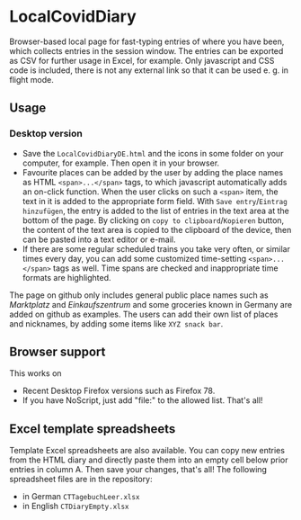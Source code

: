 # LocalCovidDiary
Browser-based local page for fast-typing entries of where you have been, which collects entries in the session window. The entries can be exported as CSV for further usage in Excel, for example.
Only javascript and CSS code is included, there is not any external link so that it can be used e. g. in flight mode. 

## Usage
### Desktop version
 * Save the `LocalCovidDiaryDE.html` and the icons in some folder on your computer, for example. Then open it in your browser.
 * Favourite places can be added by the user by adding the place names as HTML `<span>...</span>` tags, to which javascript automatically adds an on-click function. When the user clicks on such a `<span>` item, the text in it is added to the appropriate form field. With `Save entry`/`Eintrag hinzufügen`, the entry is added to the list of entries in the text area at the bottom of the page. By clicking on `copy to clipboard`/`Kopieren` button, the content of the text area is copied to the clipboard of the device, then can be pasted into a text editor or e-mail.
 * If there are some regular scheduled trains you take very often, or similar times every day, you can add some customized time-setting `<span>...</span>` tags as well. Time spans are checked and inappropriate time formats are highlighted.

The page on github only includes general public place names such as <em>Marktplatz</em> and <em>Einkaufszentrum</em> and some groceries known in Germany are added on github as examples. The users can add their own list of places and nicknames, by adding some items like `XYZ snack bar`.



## Browser support
This works on
 * Recent Desktop Firefox versions such as Firefox 78.
  * If you have NoScript, just add "file:" to the allowed list. That's all!

## Excel template spreadsheets
Template Excel spreadsheets are also available. You can copy new entries from the HTML diary and directly paste them into an empty cell below prior entries in column A. Then save your changes, that's all!
The following spreadsheet files are in the repository:
 * in German `CTTagebuchLeer.xlsx`
 * in English `CTDiaryEmpty.xlsx`
